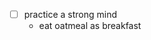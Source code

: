 - [ ] practice a strong mind
	- eat oatmeal as breakfast
<!--stackedit_data:
eyJoaXN0b3J5IjpbNTM3MDM4MTg5XX0=
-->